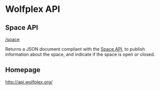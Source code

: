 Wolfplex API
==========

Space API
---------
[/space](http://api.wolfplex.org/space)

Returns a JSON document compliant with the [Space API](http://spaceapi.net/documentation),
to publish information about the space, and indicate if the space is open or closed.

Homepage
--------
http://api.wolfplex.org/

